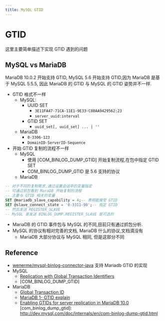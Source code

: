 ```yaml
---
title: MySQL GTID
---
```


# GTID

这里主要简单描述下实现 GTID 遇到的问题

## MySQL vs MariaDB

MariaDB 10.0.2 开始支持 GTID, MySQL 5.6 开始支持 GTID,因为 MariaDB 是基于 MySQL 5.5.5, 因此 MariaDB 的 GTID 与 MySQL 的 GTID 姿势并不一样.

- GTID 格式不一样
  - MySQL:
    - UUID SET
      - `3E11FA47-71CA-11E1-9E33-C80AA9429562:23`
      - `server_uuid:interval`
    - GTID SET
      - `uuid_set[, uuid_set] ... | ''`
  - MariaDB
    - `0-3306-123`
    - `DomainID-ServerID-Sequence`
- 开始 GTID 复制的流程不一样
  - MySQL
    - 使用 [COM_BINLOG_DUMP_GTID] 开始复制流程,在包中指定 GTID SET
    - COM_BINLOG_DUMP_GTID 是 5.6 支持的协议
  - MariaDB

```sql
-- 对于不同的复制需求,通过设置会话中的变量指定
-- 可通过抓包看到 MaraDB 开始复制的流程
-- 主要与 GTID 相关的变量
SET @mariadb_slave_capability = 4;-- 表明能接受 GTID
SET @slave_connect_state = '0-3311-90';-- 指定 GTID
-- 然后发送 REGISTER_SLAVE
-- MySQL 是发送 BINLOG_DUMP.REGISTER_SLAVE 是可选的
```

- MariaDB 的 GTID 事件包与 MySQL 的不同,目前只有通过抓包分析.
- MySQL 的协议有相对完善的文档, MariaDB 什么的协议,文档滴没有
  - MariaDB 大部分协议与 MySQL 相同, 但是这部分不同

## Reference

- [wenerme/mysql-binlog-connector-java](https://github.com/wenerme/mysql-binlog-connector-java)
  支持 Mariadb GTID 的实现
- MySQL
  - [Replication with Global Transaction Identifiers](https://dev.mysql.com/doc/refman/5.6/en/replication-gtids.html)
  - [COM_BINLOG_DUMP_GTID]
- MariaDB
  - [Global Transaction ID](https://mariadb.com/kb/en/mariadb/global-transaction-id/)
  - [MariaDB 1- GTID explain](https://mariadb.com/blog/mariadb-10-gtid-explained)
  - [Enabling GTIDs for server replication in MariaDB 10.0](https://mariadb.com/blog/enabling-gtids-server-replication-mariadb-100)
  [com_binlog_dump_gtid]: http://dev.mysql.com/doc/internals/en/com-binlog-dump-gtid.html
